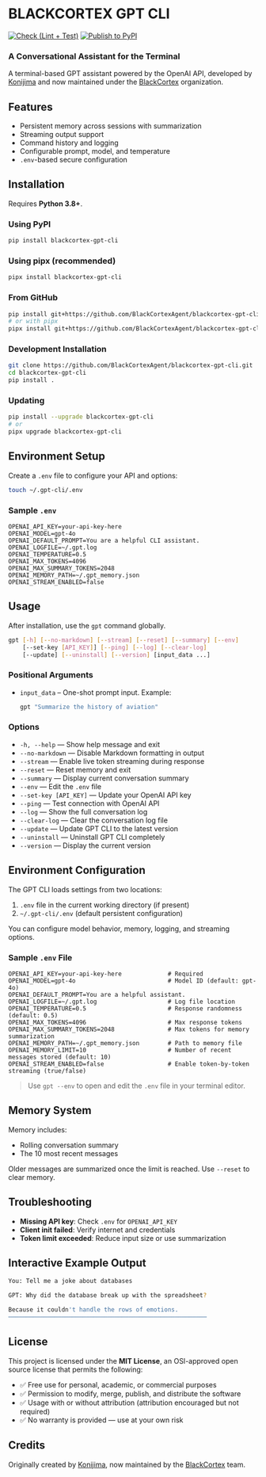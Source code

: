 # BLACKCORTEX GPT CLI
[![Check (Lint + Test)](https://github.com/BlackCortexAgent/blackcortex-gpt-cli/actions/workflows/check.yml/badge.svg)](https://github.com/BlackCortexAgent/blackcortex-gpt-cli/actions/workflows/check.yml)
[![Publish to PyPI](https://github.com/BlackCortexAgent/blackcortex-gpt-cli/actions/workflows/publish.yml/badge.svg)](https://github.com/BlackCortexAgent/blackcortex-gpt-cli/actions/workflows/publish.yml)

### A Conversational Assistant for the Terminal

A terminal-based GPT assistant powered by the OpenAI API, developed by [Konijima](https://github.com/Konijima) and now maintained under the [BlackCortex](https://github.com/BlackCortexAgent/) organization.

## Features

- Persistent memory across sessions with summarization
- Streaming output support
- Command history and logging
- Configurable prompt, model, and temperature
- `.env`-based secure configuration

## Installation

Requires **Python 3.8+**.

### Using PyPI

```bash
pip install blackcortex-gpt-cli
```

### Using pipx (recommended)

```bash
pipx install blackcortex-gpt-cli
```

### From GitHub

```bash
pip install git+https://github.com/BlackCortexAgent/blackcortex-gpt-cli.git
# or with pipx
pipx install git+https://github.com/BlackCortexAgent/blackcortex-gpt-cli.git
```

### Development Installation

```bash
git clone https://github.com/BlackCortexAgent/blackcortex-gpt-cli.git
cd blackcortex-gpt-cli
pip install .
```

### Updating

```bash
pip install --upgrade blackcortex-gpt-cli
# or
pipx upgrade blackcortex-gpt-cli
```

## Environment Setup

Create a `.env` file to configure your API and options:

```bash
touch ~/.gpt-cli/.env
```

### Sample `.env`

```env
OPENAI_API_KEY=your-api-key-here
OPENAI_MODEL=gpt-4o
OPENAI_DEFAULT_PROMPT=You are a helpful CLI assistant.
OPENAI_LOGFILE=~/.gpt.log
OPENAI_TEMPERATURE=0.5
OPENAI_MAX_TOKENS=4096
OPENAI_MAX_SUMMARY_TOKENS=2048
OPENAI_MEMORY_PATH=~/.gpt_memory.json
OPENAI_STREAM_ENABLED=false
```

## Usage

After installation, use the `gpt` command globally.

```bash
gpt [-h] [--no-markdown] [--stream] [--reset] [--summary] [--env]
    [--set-key [API_KEY]] [--ping] [--log] [--clear-log]
    [--update] [--uninstall] [--version] [input_data ...]
```

### Positional Arguments

- `input_data` – One-shot prompt input. Example:
  ```bash
  gpt "Summarize the history of aviation"
  ```

### Options

- `-h, --help` — Show help message and exit
- `--no-markdown` — Disable Markdown formatting in output
- `--stream` — Enable live token streaming during response
- `--reset` — Reset memory and exit
- `--summary` — Display current conversation summary
- `--env` — Edit the `.env` file
- `--set-key [API_KEY]` — Update your OpenAI API key
- `--ping` — Test connection with OpenAI API
- `--log` — Show the full conversation log
- `--clear-log` — Clear the conversation log file
- `--update` — Update GPT CLI to the latest version
- `--uninstall` — Uninstall GPT CLI completely
- `--version` — Display the current version

## Environment Configuration

The GPT CLI loads settings from two locations:

1. `.env` file in the current working directory (if present)
2. `~/.gpt-cli/.env` (default persistent configuration)

You can configure model behavior, memory, logging, and streaming options.

### Sample `.env` File

```env
OPENAI_API_KEY=your-api-key-here             # Required
OPENAI_MODEL=gpt-4o                          # Model ID (default: gpt-4o)
OPENAI_DEFAULT_PROMPT=You are a helpful assistant.
OPENAI_LOGFILE=~/.gpt.log                    # Log file location
OPENAI_TEMPERATURE=0.5                       # Response randomness (default: 0.5)
OPENAI_MAX_TOKENS=4096                       # Max response tokens
OPENAI_MAX_SUMMARY_TOKENS=2048               # Max tokens for memory summarization
OPENAI_MEMORY_PATH=~/.gpt_memory.json        # Path to memory file
OPENAI_MEMORY_LIMIT=10                       # Number of recent messages stored (default: 10)
OPENAI_STREAM_ENABLED=false                  # Enable token-by-token streaming (true/false)
```

> Use `gpt --env` to open and edit the `.env` file in your terminal editor.

## Memory System

Memory includes:

- Rolling conversation summary
- The 10 most recent messages

Older messages are summarized once the limit is reached. Use `--reset` to clear memory.

## Troubleshooting

- **Missing API key**: Check `.env` for `OPENAI_API_KEY`
- **Client init failed**: Verify internet and credentials
- **Token limit exceeded**: Reduce input size or use summarization

## Interactive Example Output

```bash
You: Tell me a joke about databases

GPT: Why did the database break up with the spreadsheet?

Because it couldn't handle the rows of emotions.
────────────────────────────────────────────────────────
```

## License

This project is licensed under the **MIT License**, an OSI-approved open source license that permits the following:

- ✅ Free use for personal, academic, or commercial purposes
- ✅ Permission to modify, merge, publish, and distribute the software
- ✅ Usage with or without attribution (attribution encouraged but not required)
- ✅ No warranty is provided — use at your own risk

## Credits

Originally created by [Konijima](https://github.com/Konijima), now maintained by the [BlackCortex](https://blackcortex.net/) team.
